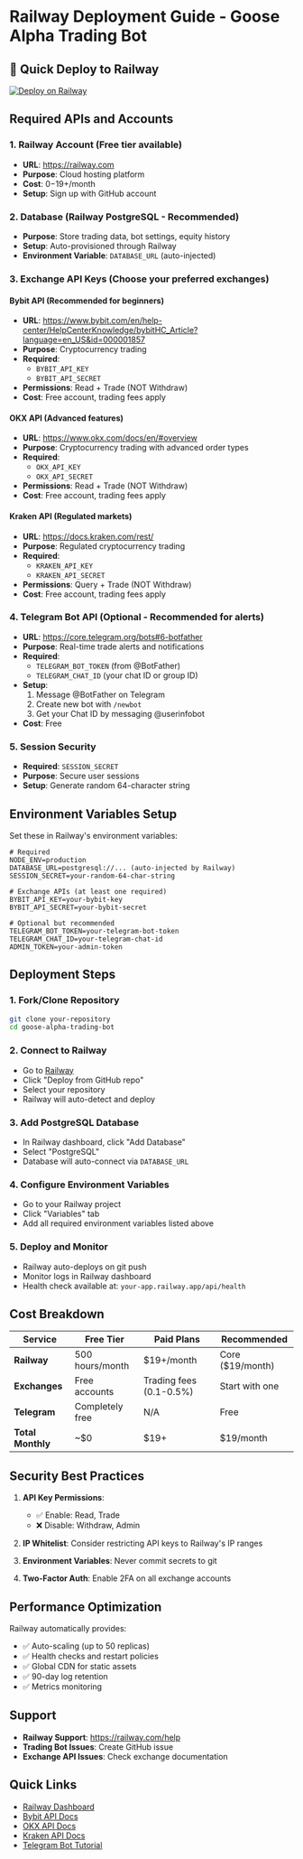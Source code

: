 # Railway Deployment Guide - Goose Alpha Trading Bot

## 🚀 Quick Deploy to Railway

[![Deploy on Railway](https://railway.com/button.svg)](https://railway.com/template/your-template-id)

## Required APIs and Accounts

### 1. **Railway Account** (Free tier available)
- **URL**: https://railway.com
- **Purpose**: Cloud hosting platform
- **Cost**: $0-$19+/month
- **Setup**: Sign up with GitHub account

### 2. **Database** (Railway PostgreSQL - Recommended)
- **Purpose**: Store trading data, bot settings, equity history
- **Setup**: Auto-provisioned through Railway
- **Environment Variable**: `DATABASE_URL` (auto-injected)

### 3. **Exchange API Keys** (Choose your preferred exchanges)

#### **Bybit API** (Recommended for beginners)
- **URL**: https://www.bybit.com/en/help-center/HelpCenterKnowledge/bybitHC_Article?language=en_US&id=000001857
- **Purpose**: Cryptocurrency trading
- **Required**: 
  - `BYBIT_API_KEY`
  - `BYBIT_API_SECRET`
- **Permissions**: Read + Trade (NOT Withdraw)
- **Cost**: Free account, trading fees apply

#### **OKX API** (Advanced features)
- **URL**: https://www.okx.com/docs/en/#overview
- **Purpose**: Cryptocurrency trading with advanced order types
- **Required**:
  - `OKX_API_KEY`
  - `OKX_API_SECRET`
- **Permissions**: Read + Trade (NOT Withdraw)
- **Cost**: Free account, trading fees apply

#### **Kraken API** (Regulated markets)
- **URL**: https://docs.kraken.com/rest/
- **Purpose**: Regulated cryptocurrency trading
- **Required**:
  - `KRAKEN_API_KEY`
  - `KRAKEN_API_SECRET`
- **Permissions**: Query + Trade (NOT Withdraw)
- **Cost**: Free account, trading fees apply

### 4. **Telegram Bot API** (Optional - Recommended for alerts)
- **URL**: https://core.telegram.org/bots#6-botfather
- **Purpose**: Real-time trade alerts and notifications
- **Required**:
  - `TELEGRAM_BOT_TOKEN` (from @BotFather)
  - `TELEGRAM_CHAT_ID` (your chat ID or group ID)
- **Setup**: 
  1. Message @BotFather on Telegram
  2. Create new bot with `/newbot`
  3. Get your Chat ID by messaging @userinfobot
- **Cost**: Free

### 5. **Session Security**
- **Required**: `SESSION_SECRET`
- **Purpose**: Secure user sessions
- **Setup**: Generate random 64-character string

## Environment Variables Setup

Set these in Railway's environment variables:

```env
# Required
NODE_ENV=production
DATABASE_URL=postgresql://... (auto-injected by Railway)
SESSION_SECRET=your-random-64-char-string

# Exchange APIs (at least one required)
BYBIT_API_KEY=your-bybit-key
BYBIT_API_SECRET=your-bybit-secret

# Optional but recommended
TELEGRAM_BOT_TOKEN=your-telegram-bot-token
TELEGRAM_CHAT_ID=your-telegram-chat-id
ADMIN_TOKEN=your-admin-token
```

## Deployment Steps

### 1. **Fork/Clone Repository**
```bash
git clone your-repository
cd goose-alpha-trading-bot
```

### 2. **Connect to Railway**
- Go to [Railway](https://railway.com)
- Click "Deploy from GitHub repo"
- Select your repository
- Railway will auto-detect and deploy

### 3. **Add PostgreSQL Database**
- In Railway dashboard, click "Add Database"
- Select "PostgreSQL"
- Database will auto-connect via `DATABASE_URL`

### 4. **Configure Environment Variables**
- Go to your Railway project
- Click "Variables" tab
- Add all required environment variables listed above

### 5. **Deploy and Monitor**
- Railway auto-deploys on git push
- Monitor logs in Railway dashboard
- Health check available at: `your-app.railway.app/api/health`

## Cost Breakdown

| Service | Free Tier | Paid Plans | Recommended |
|---------|-----------|------------|-------------|
| **Railway** | 500 hours/month | $19+/month | Core ($19/month) |
| **Exchanges** | Free accounts | Trading fees (0.1-0.5%) | Start with one |
| **Telegram** | Completely free | N/A | Free |
| **Total Monthly** | ~$0 | $19+ | $19/month |

## Security Best Practices

1. **API Key Permissions**:
   - ✅ Enable: Read, Trade
   - ❌ Disable: Withdraw, Admin
   
2. **IP Whitelist**: Consider restricting API keys to Railway's IP ranges

3. **Environment Variables**: Never commit secrets to git

4. **Two-Factor Auth**: Enable 2FA on all exchange accounts

## Performance Optimization

Railway automatically provides:
- ✅ Auto-scaling (up to 50 replicas)
- ✅ Health checks and restart policies
- ✅ Global CDN for static assets
- ✅ 90-day log retention
- ✅ Metrics monitoring

## Support

- **Railway Support**: https://railway.com/help
- **Trading Bot Issues**: Create GitHub issue
- **Exchange API Issues**: Check exchange documentation

## Quick Links

- [Railway Dashboard](https://railway.com/dashboard)
- [Bybit API Docs](https://bybit-exchange.github.io/docs/)
- [OKX API Docs](https://www.okx.com/docs/en/)
- [Kraken API Docs](https://docs.kraken.com/rest/)
- [Telegram Bot Tutorial](https://core.telegram.org/bots#6-botfather)
